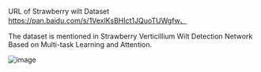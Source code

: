 URL of Strawberry wilt Dataset https://pan.baidu.com/s/1VexlKsBHIct1JQuoTUWgfw、

The dataset is mentioned in Strawberry  Verticillium Wilt Detection Network Based on Multi-task Learning and Attention.


![image](https://github.com/WanlgLuYao/Strawberry_wilt_dataset/edit/master/images/1.jpg)
